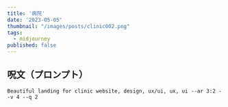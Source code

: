 ```yaml
---
title: '病院'
date: '2023-05-05'
thumbnail: "/images/posts/clinic002.png"
tags:
  - midjourney
published: false
---
```


## 呪文（プロンプト）
```
Beautiful landing for clinic website, design, ux/ui, ux, ui --ar 3:2 --v 4 --q 2
```
